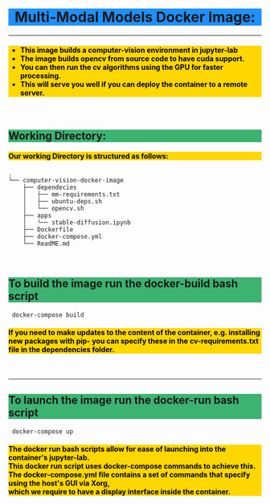 <h1 style="Text-Align:center; background-color:DodgerBlue;">
Multi-Modal Models Docker Image:
</h1>

---
<h4 style="Text-Align:left;color:black; background-color:Gold;">
    <ul>
    <li>This image builds a computer-vision environment in jupyter-lab <br>
    <li>The image builds opencv from source code to have cuda support. <br>
    <li>You can then run the cv algorithms using the GPU for faster processing.<br>
    <li>This will serve you well if you can deploy the container to a remote server.<br>
    </ul>
</h4>
<br>

<h2 style="Text-Align:left; background-color:MediumSeaGreen;">
Working Directory:
</h2>

<h4 style="Text-Align:left;color:black; background-color:Gold;">
Our working Directory is structured as follows:
</h4>

```
.
└── computer-vision-docker-image
    ├── dependecies
    │   ├── mm-requirements.txt
    │   ├── ubuntu-deps.sh
    │   └── opencv.sh
    ├── apps
    │   └── stable-diffusion.ipynb    
    ├── Dockerfile
    ├── docker-compose.yml
    └── ReadME.md
```
<br>

<h2 style="Text-Align:left; background-color:MediumSeaGreen;">
To build the image run the docker-build bash script
</h2>

```shell
 docker-compose build
```
<h4 style="Text-Align:left;color:black; background-color:Gold;">
If you need to make updates to the content of the container, e.g. 
installing new packages with pip- you can specify these in the cv-requirements.txt file in the dependencies folder.
</h4>

<br> 

 ---

<h2 style="Text-Align:left; background-color:MediumSeaGreen;">
To launch the image run the docker-run bash script 
</h2>

```shell
 docker-compose up
```

<h4 style="Text-Align:left;color:black; background-color:Gold;">
The docker run bash scripts allow for ease of launching into the container's jupyter-lab. <br> 
This docker run script uses docker-compose commands to achieve this.<br> 
The docker-compose.yml file contains a set of commands that specify using the host's GUI via Xorg, <br>
which we require to have a display interface inside the container. 

</h4>
